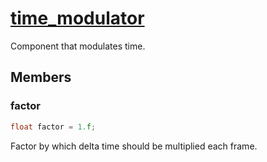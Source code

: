 # [time_modulator](time_modulator.hpp)

Component that modulates time.

## Members

### factor

```cpp
float factor = 1.f;
```

Factor by which delta time should be multiplied each frame.